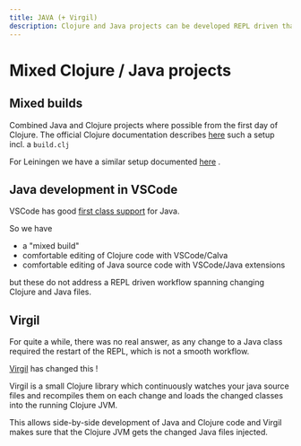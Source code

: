 ```yaml
---
title: JAVA (+ Virgil)
description: Clojure and Java projects can be developed REPL driven thanks to Virgil
---
```


# Mixed Clojure / Java projects

## Mixed builds
Combined Java and Clojure projects where possible from the first day of Clojure.
The official Clojure documentation describes 
[here](https://clojure.org/guides/tools_build#_mixed_java_clojure_build) such a 
setup incl. a `build.clj`

For Leiningen we have a similar setup documented [here](https://github.com/technomancy/leiningen/blob/github/doc/MIXED_PROJECTS.md) .

## Java development in VSCode
VSCode has good [first class support](https://code.visualstudio.com/docs/languages/java) for Java.

So we have 
* a "mixed build" 
* comfortable editing of Clojure code with VSCode/Calva
* comfortable editing of Java source code with VSCode/Java extensions

but these do not address a REPL driven workflow spanning changing Clojure and Java files.

## Virgil

For quite a while, there was no real answer, as any change to a Java class required
the restart of the REPL, which is not a smooth workflow.

[Virgil](https://github.com/clj-commons/virgil) has changed this !

Virgil is a small Clojure library which continuously watches your java source files and recompiles them on each change and loads the changed classes into the running Clojure JVM.

This allows side-by-side development of Java and Clojure code and Virgil makes sure that the Clojure JVM gets the changed Java files injected.
